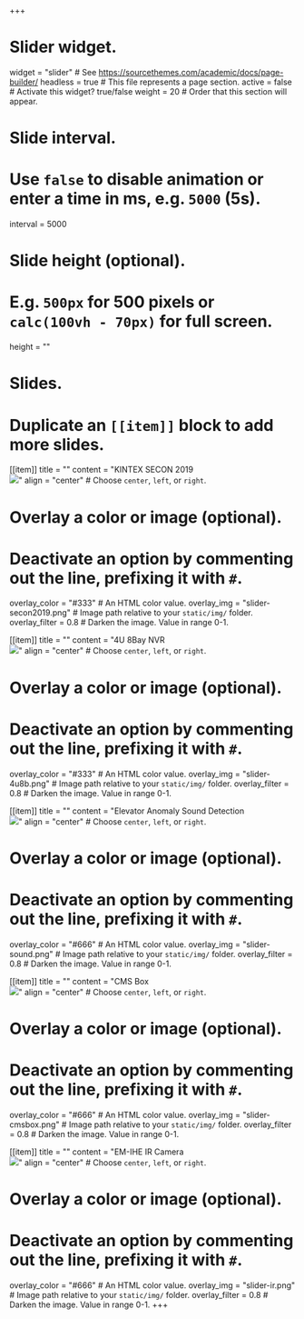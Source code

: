+++
# Slider widget.
widget = "slider"  # See https://sourcethemes.com/academic/docs/page-builder/
headless = true  # This file represents a page section.
active = false  # Activate this widget? true/false
weight = 20  # Order that this section will appear.

# Slide interval.
# Use `false` to disable animation or enter a time in ms, e.g. `5000` (5s).
interval = 5000

# Slide height (optional).
# E.g. `500px` for 500 pixels or `calc(100vh - 70px)` for full screen.
height = ""

# Slides.
# Duplicate an `[[item]]` block to add more slides.
[[item]]
  title = ""
  content = "KINTEX SECON 2019<br><a href='/showcase/secon2019/'>![](/img/slider-secon2019.png)</a>"
  align = "center"  # Choose `center`, `left`, or `right`.

  # Overlay a color or image (optional).
  #   Deactivate an option by commenting out the line, prefixing it with `#`.
  overlay_color = "#333"  # An HTML color value.
  overlay_img = "slider-secon2019.png"  # Image path relative to your `static/img/` folder.
  overlay_filter = 0.8  # Darken the image. Value in range 0-1.

[[item]]
  title = ""
  content = "4U 8Bay NVR<br><a href='/products/nvr/'>![](/img/slider-4u8b.png)</a>"
  align = "center"  # Choose `center`, `left`, or `right`.

  # Overlay a color or image (optional).
  #   Deactivate an option by commenting out the line, prefixing it with `#`.
  overlay_color = "#333"  # An HTML color value.
  overlay_img = "slider-4u8b.png"  # Image path relative to your `static/img/` folder.
  overlay_filter = 0.8  # Darken the image. Value in range 0-1.

[[item]]
  title = ""
  content = "Elevator Anomaly Sound Detection<br><a href='/solutions/anomaly-sound/'>![](/img/slider-sound.png)</a>"
  align = "center"  # Choose `center`, `left`, or `right`.

  # Overlay a color or image (optional).
  #   Deactivate an option by commenting out the line, prefixing it with `#`.
  overlay_color = "#666"  # An HTML color value.
  overlay_img = "slider-sound.png"  # Image path relative to your `static/img/` folder.
  overlay_filter = 0.8  # Darken the image. Value in range 0-1.

[[item]]
  title = ""
  content = "CMS Box<br><a href='/products/cms/'>![](/img/slider-cmsbox.png)</a>"
  align = "center"  # Choose `center`, `left`, or `right`.

  # Overlay a color or image (optional).
  #   Deactivate an option by commenting out the line, prefixing it with `#`.
  overlay_color = "#666"  # An HTML color value.
  overlay_img = "slider-cmsbox.png"  # Image path relative to your `static/img/` folder.
  overlay_filter = 0.8  # Darken the image. Value in range 0-1.

[[item]]
  title = ""
  content = "EM-IHE IR Camera<br><a href='/products/camera/'>![](/img/slider-ir.png)</a>"
  align = "center"  # Choose `center`, `left`, or `right`.

  # Overlay a color or image (optional).
  #   Deactivate an option by commenting out the line, prefixing it with `#`.
  overlay_color = "#666"  # An HTML color value.
  overlay_img = "slider-ir.png"  # Image path relative to your `static/img/` folder.
  overlay_filter = 0.8  # Darken the image. Value in range 0-1.
+++
